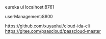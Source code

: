 eureka ui
localhost:8761

userManagement:8900


https://github.com/xuyaohui/cloud-ida-cli
https://gitee.com/paascloud/paascloud-master
